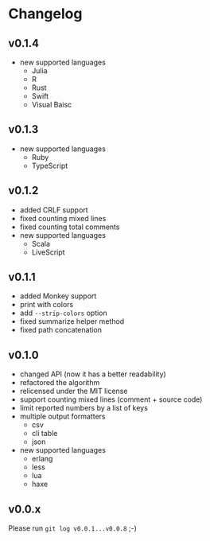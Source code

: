 # Changelog

## v0.1.4

- new supported languages
    - Julia
    - R
    - Rust
    - Swift
    - Visual Baisc

## v0.1.3

- new supported languages
    - Ruby
    - TypeScript

## v0.1.2

- added CRLF support
- fixed counting mixed lines
- fixed counting total comments
- new supported languages
    - Scala
    - LiveScript

## v0.1.1

- added Monkey support
- print with colors
- add `--strip-colors` option
- fixed summarize helper method
- fixed path concatenation

## v0.1.0

- changed API (now it has a better readability)
- refactored the algorithm
- relicensed under the MIT license
- support counting mixed lines (comment + source code)
- limit reported numbers by a list of keys
- multiple output formatters
    - csv
    - cli table
    - json
- new supported languages
    - erlang
    - less
    - lua
    - haxe

## v0.0.x

Please run `git log v0.0.1...v0.0.8` ;-)
